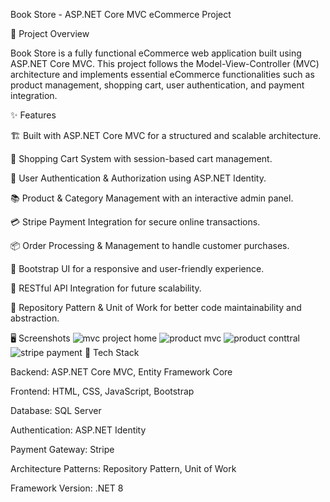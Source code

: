 Book Store - ASP.NET Core MVC eCommerce Project

📖 Project Overview

Book Store is a fully functional eCommerce web application built using ASP.NET Core MVC. This project follows the Model-View-Controller (MVC) architecture and implements essential eCommerce functionalities such as product management, shopping cart, user authentication, and payment integration.

✨ Features

🏗 Built with ASP.NET Core MVC for a structured and scalable architecture.

🛒 Shopping Cart System with session-based cart management.

🔑 User Authentication & Authorization using ASP.NET Identity.

📚 Product & Category Management with an interactive admin panel.

💳 Stripe Payment Integration for secure online transactions.

📦 Order Processing & Management to handle customer purchases.

🎨 Bootstrap UI for a responsive and user-friendly experience.

📡 RESTful API Integration for future scalability.

🔄 Repository Pattern & Unit of Work for better code maintainability and abstraction.

🖥️ Screenshots
![mvc project home](https://github.com/user-attachments/assets/020943f8-1c56-4efd-a220-4101f111a42c)
![product mvc ](https://github.com/user-attachments/assets/2ae043d1-4d23-44ae-968b-d998966a4e71)
![product conttral](https://github.com/user-attachments/assets/61ee240a-296a-49a5-aeae-689f83f2840d)
![stripe payment](https://github.com/user-attachments/assets/aa12aeba-0952-4022-9a8f-2e2152bd896b)
🔧 Tech Stack

Backend: ASP.NET Core MVC, Entity Framework Core

Frontend: HTML, CSS, JavaScript, Bootstrap

Database: SQL Server

Authentication: ASP.NET Identity

Payment Gateway: Stripe

Architecture Patterns: Repository Pattern, Unit of Work

Framework Version: .NET 8
